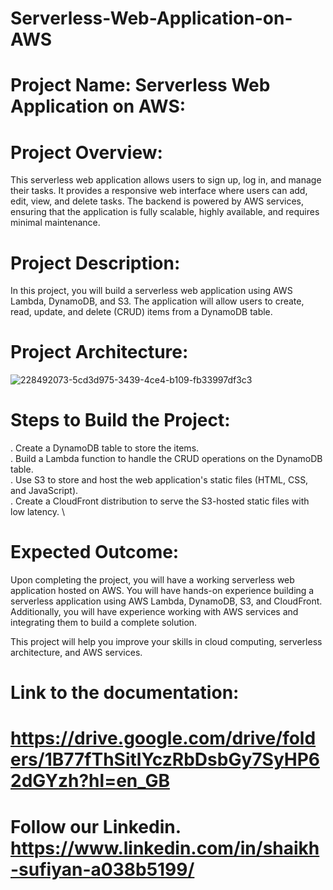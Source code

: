 # Serverless-Web-Application-on-AWS
# Project Name: Serverless Web Application on AWS:
# Project Overview:
This serverless web application allows users to sign up, log in, and manage their tasks. It provides a responsive web interface where users can add, edit, view, and delete tasks. The backend is powered by AWS services, ensuring that the application is fully scalable, highly available, and requires minimal maintenance.
# Project Description:
In this project, you will build a serverless web application using AWS Lambda, DynamoDB, and S3. The application will allow users to create, read, update, and delete (CRUD) items from a DynamoDB table.
# Project Architecture:
![228492073-5cd3d975-3439-4ce4-b109-fb33997df3c3](https://github.com/sufihub/Serverless-Web-Application-on-AWS/assets/124899223/be91baa7-82b8-42f2-8442-33c284121600)
# Steps to Build the Project:
. Create a DynamoDB table to store the items. \
. Build a Lambda function to handle the CRUD operations on the DynamoDB table. \
. Use S3 to store and host the web application's static files (HTML, CSS, and JavaScript). \
. Create a CloudFront distribution to serve the S3-hosted static files with low latency. \
# Expected Outcome:
Upon completing the project, you will have a working serverless web application hosted on AWS.
You will have hands-on experience building a serverless application using AWS Lambda, DynamoDB, S3, and CloudFront.
Additionally, you will have experience working with AWS services and integrating them to build a complete solution.

This project will help you improve your skills in cloud computing, serverless architecture, and AWS services.
# Link to the documentation:
# https://drive.google.com/drive/folders/1B77fThSitlYczRbDsbGy7SyHP62dGYzh?hl=en_GB
# Follow our Linkedin. https://www.linkedin.com/in/shaikh-sufiyan-a038b5199/
